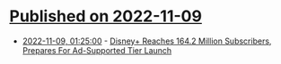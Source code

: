 # [Published on 2022-11-09](index.md)

* [2022-11-09, 01:25:00](https://news.slashdot.org/story/22/11/08/2254207/disney-reaches-1642-million-subscribers-prepares-for-ad-supported-tier-launch?utm_source=rss1.0mainlinkanon&utm_medium=feed) - [Disney+ Reaches 164.2 Million Subscribers, Prepares For Ad-Supported Tier Launch](https://news.slashdot.org/story/22/11/08/2254207/disney-reaches-1642-million-subscribers-prepares-for-ad-supported-tier-launch?utm_source=rss1.0mainlinkanon&utm_medium=feed)
